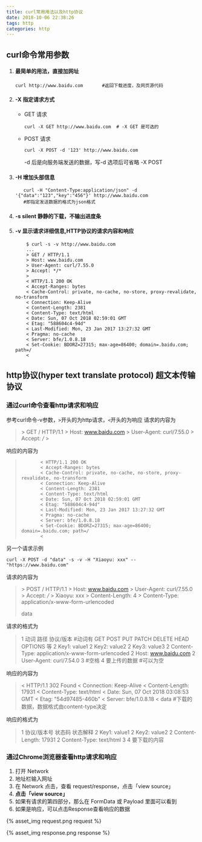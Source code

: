 ```yaml
---
title: curl常用用法以及http协议
date: 2018-10-06 22:38:26
tags: http
categories: http
---
```


## curl命令常用参数

1.  #### 最简单的用法，直接加网址

        curl http://www.baidu.com       #返回下载进度，及网页源代码

2.  #### -X 指定请求方式
    *   GET 请求

            curl -X GET http://www.baidu.com  # -X GET 是可选的
    *   POST 请求

            curl -X POST -d '123' http://www.baidu.com

        -d 后是向服务端发送的数据，写-d 选项后可省略 -X POST

3.   #### -H 增加头部信息

            curl -H "Content-Type:application/json" -d '{"data":"123","key":"456"}' http://www.baidu.com
            #即指定发送数据的格式为json格式

4.  #### -s silent  静静的下载，不输出进度条

5.  #### -v 显示请求详细信息,HTTP协议的请求内容和响应

            $ curl -s -v http://www.baidu.com
            ...
            > GET / HTTP/1.1
            > Host: www.baidu.com
            > User-Agent: curl/7.55.0
            > Accept: */*
            >
            < HTTP/1.1 200 OK
            < Accept-Ranges: bytes
            < Cache-Control: private, no-cache, no-store, proxy-revalidate, no-transform
            < Connection: Keep-Alive
            < Content-Length: 2381
            < Content-Type: text/html
            < Date: Sun, 07 Oct 2018 02:59:01 GMT
            < Etag: "588604c4-94d"
            < Last-Modified: Mon, 23 Jan 2017 13:27:32 GMT
            < Pragma: no-cache
            < Server: bfe/1.0.8.18
            < Set-Cookie: BDORZ=27315; max-age=86400; domain=.baidu.com; path=/
            <



## http协议(hyper text translate protocol)  超文本传输协议

### 通过curl命令查看http请求和响应
参考curl命令-v参数，`>`开头的为http请求，`<`开头的为响应
请求的内容为
>   \> GET / HTTP/1.1
>   \> Host: www.baidu.com
>   \> User-Agent: curl/7.55.0
>   \> Accept: */*
>   \>

响应的内容为
>            < HTTP/1.1 200 OK
>            < Accept-Ranges: bytes
>            < Cache-Control: private, no-cache, no-store, proxy-revalidate, no-transform
>            < Connection: Keep-Alive
>            < Content-Length: 2381
>            < Content-Type: text/html
>            < Date: Sun, 07 Oct 2018 02:59:01 GMT
>            < Etag: "588604c4-94d"
>            < Last-Modified: Mon, 23 Jan 2017 13:27:32 GMT
>            < Pragma: no-cache
>            < Server: bfe/1.0.8.18
>            < Set-Cookie: BDORZ=27315; max-age=86400; domain=.baidu.com; path=/
>            <

另一个请求示例

    curl -X POST -d "data" -s -v -H "Xiaoyu: xxx" -- "https://www.baidu.com"

请求的内容为
>   \> POST / HTTP/1.1
>   \> Host: www.baidu.com
>   \> User-Agent: curl/7.55.0
>   \> Accept: */*
>   \> Xiaoyu: xxx
>   \> Content-Length: 4
>   \> Content-Type: application/x-www-form-urlencoded
>
>   data

请求的格式为
>   1 动词 路径 协议/版本   #动词有 GET POST PUT PATCH DELETE HEAD OPTIONS 等
>   2 Key1: value1
>   2 Key2: value2
>   2 Key3: value3
>   2 Content-Type: application/x-www-form-urlencoded
>   2 Host: www.baidu.com
>   2 User-Agent: curl/7.54.0
>   3                          #空格
>   4 要上传的数据             #可以为空


响应的内容为
>   < HTTP/1.1 302 Found
>   < Connection: Keep-Alive
>   < Content-Length: 17931
>   < Content-Type: text/html
>   < Date: Sun, 07 Oct 2018 03:08:53 GMT
>   < Etag: "54d97485-460b"
>   < Server: bfe/1.0.8.18
>   <
>   data                    #下载的数据，数据格式由content-type决定

响应的格式为
>   1 协议/版本号 状态码 状态解释
>   2 Key1: value1
>   2 Key2: value2
>   2 Content-Length: 17931
>   2 Content-Type: text/html
>   3
>   4 要下载的内容

### 通过Chrome浏览器查看http请求和响应

1. 打开 Network
2. 地址栏输入网址
3. 在 Network 点击，查看 request/response，点击「view source」
4. **点击「view source」**
5. 如果有请求的第四部分，那么在 FormData 或 Payload 里面可以看到
6. 如果是响应，可以点击Response查看响应的数据

{% asset_img request.png request %}

{% asset_img response.png response %}


